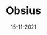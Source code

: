 ---
category: Légendia
date: 15-11-2021
description: Description d'Obsius
flux: true
link: https://owlly-house.netlify.app/notes/Obsius
obsidianUIMode: source
share: true
title: Obsius
---